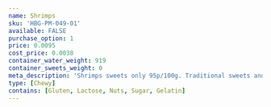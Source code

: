 ```yaml
---
name: Shrimps
sku: 'HBG-PM-049-01'
available: FALSE
purchase_option: 1
price: 0.0095
cost_price: 0.0038
container_water_weight: 919
container_sweets_weight: 0
meta_description: 'Shrimps sweets only 95p/100g. Traditional sweets and more at Humbugs Confectionery Store. Specialists in satisfying your sweet tooth!'
type: [Chewy]
contains: [Gluten, Lactose, Nuts, Sugar, Gelatin]
---
```

